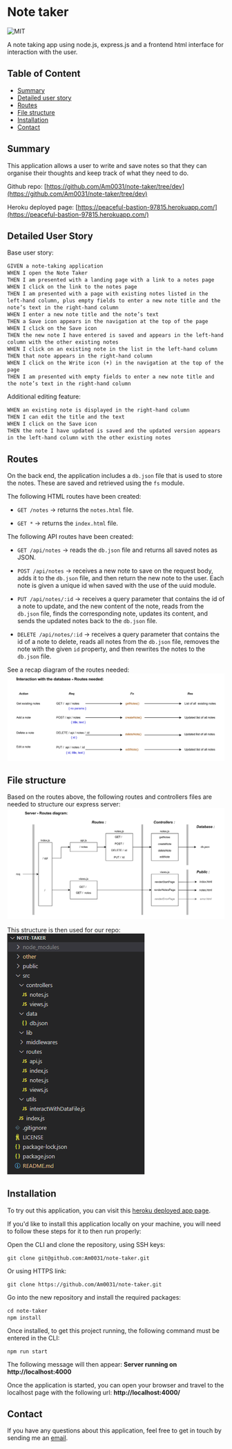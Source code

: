 # Note taker

![MIT](https://img.shields.io/badge/License-MIT-blue)

A note taking app using node.js, express.js and a frontend html interface for interaction with the user.

## Table of Content

- [Summary](#summary)
- [Detailed user story](#detailed-user-story)
- [Routes](#routes)
- [File structure](#file-structure)
- [Installation](#installation)
- [Contact](#contact)

## Summary

This application allows a user to write and save notes so that they can organise their thoughts and keep track of what they need to do.

Github repo: [https://github.com/Am0031/note-taker/tree/dev](https://github.com/Am0031/note-taker/tree/dev)

Heroku deployed page: [https://peaceful-bastion-97815.herokuapp.com/](https://peaceful-bastion-97815.herokuapp.com/)

## Detailed User Story

Base user story:

```
GIVEN a note-taking application
WHEN I open the Note Taker
THEN I am presented with a landing page with a link to a notes page
WHEN I click on the link to the notes page
THEN I am presented with a page with existing notes listed in the left-hand column, plus empty fields to enter a new note title and the note’s text in the right-hand column
WHEN I enter a new note title and the note’s text
THEN a Save icon appears in the navigation at the top of the page
WHEN I click on the Save icon
THEN the new note I have entered is saved and appears in the left-hand column with the other existing notes
WHEN I click on an existing note in the list in the left-hand column
THEN that note appears in the right-hand column
WHEN I click on the Write icon (+) in the navigation at the top of the page
THEN I am presented with empty fields to enter a new note title and the note’s text in the right-hand column
```

Additional editing feature:

```
WHEN an existing note is displayed in the right-hand column
THEN I can edit the title and the text
WHEN I click on the Save icon
THEN the note I have updated is saved and the updated version appears in the left-hand column with the other existing notes
```

## Routes

On the back end, the application includes a `db.json` file that is used to store the notes. These are saved and retrieved using the `fs` module.

The following HTML routes have been created:

- `GET /notes` -> returns the `notes.html` file.

- `GET *` -> returns the `index.html` file.

The following API routes have been created:

- `GET /api/notes` -> reads the `db.json` file and returns all saved notes as JSON.

- `POST /api/notes` -> receives a new note to save on the request body, adds it to the `db.json` file, and then return the new note to the user. Each note is given a unique id when saved with the use of the uuid module.

- `PUT /api/notes/:id` -> receives a query parameter that contains the id of a note to update, and the new content of the note, reads from the `db.json` file, finds the corresponding note, updates its content, and sends the updated notes back to the `db.json` file.

- `DELETE /api/notes/:id` -> receives a query parameter that contains the id of a note to delete, reads all notes from the `db.json` file, removes the note with the given `id` property, and then rewrites the notes to the `db.json` file.

See a recap diagram of the routes needed:
![Routes](./other/screenshot-routes.png)

## File structure

Based on the routes above, the following routes and controllers files are needed to structure our express server:
![Server](./other/screenshot-server.png)

This structure is then used for our repo:
![Server](./other/screenshot-repo.png)

## Installation

To try out this application, you can visit this [heroku deployed app page](https://peaceful-bastion-97815.herokuapp.com/).

If you'd like to install this application locally on your machine, you will need to follow these steps for it to then run properly:

Open the CLI and clone the repository, using SSH keys:

```
git clone git@github.com:Am0031/note-taker.git
```

Or using HTTPS link:

```
git clone https://github.com/Am0031/note-taker.git
```

Go into the new repository and install the required packages:

```
cd note-taker
npm install
```

Once installed, to get this project running, the following command must be entered in the CLI:

```
npm run start
```

The following message will then appear: **Server running on http://localhost:4000**

Once the application is started, you can open your browser and travel to the localhost page with the following url: **http://localhost:4000/**

## Contact

If you have any questions about this application, feel free to get in touch by sending me an [email](mailto:amelie.pira@gmail.com).
